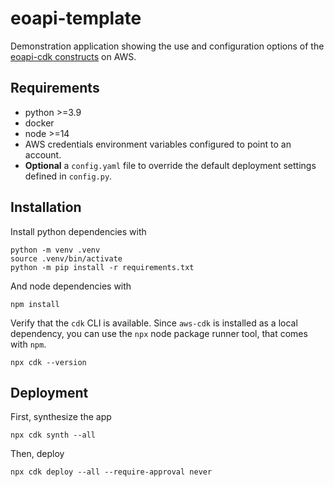 # eoapi-template

Demonstration application showing the use and configuration options of the [eoapi-cdk constructs](https://github.com/developmentseed/eoapi-cdk) on AWS.

## Requirements

- python >=3.9
- docker
- node >=14
- AWS credentials environment variables configured to point to an account.
- **Optional** a `config.yaml` file to override the default deployment settings defined in `config.py`.

## Installation

Install python dependencies with

```
python -m venv .venv
source .venv/bin/activate
python -m pip install -r requirements.txt
```

And node dependencies with

```
npm install
```

Verify that the `cdk` CLI is available. Since `aws-cdk` is installed as a local dependency, you can use the `npx` node package runner tool, that comes with `npm`.

```
npx cdk --version
```
## Deployment

First, synthesize the app

```
npx cdk synth --all
```

Then, deploy

```
npx cdk deploy --all --require-approval never
```
